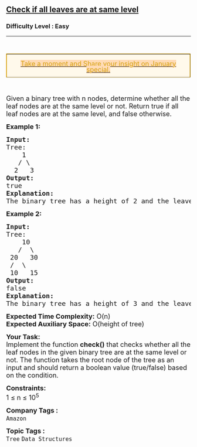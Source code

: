 <h2><a href="https://www.geeksforgeeks.org/problems/leaf-at-same-level/1?page=1&sprint=c013317378d5a128c7ce105c68e23d93&sortBy=submissions">Check if all leaves are at same level</a></h2><h3>Difficulty Level : Easy</h3><hr><div class="problems_problem_content__Xm_eO"><p>&nbsp;</p>
<table style="border-collapse: collapse; width: 99.8274%; background-color: #fff9eb; border-color: #d79f0a; height: 65.1px;" border="1">
<tbody>
<tr style="height: 65.1px;">
<td style="width: 100%; text-align: center; height: 65.1px;">
<p style="margin-bottom: 0cm; line-height: 100%;"><a href="https://forms.gle/6MpVsAEdw2GqZCjE7" target="_blank" rel="noopener"> </a></p>
<p style="margin-bottom: 0cm; line-height: 100%;"><a href="https://forms.gle/6MpVsAEdw2GqZCjE7"><span style="color: #d79f0a;"><span style="font-size: large;"><span style="background: #ffdbb6;">Take a moment and Share your insight on January special.</span></span></span></a></p>
<p style="margin-bottom: 0cm; line-height: 100%;"><a href="https://forms.gle/6MpVsAEdw2GqZCjE7" target="_blank" rel="noopener"></a></p>
</td>
</tr>
</tbody>
</table>
<p>&nbsp;</p>
<p><span style="font-size: 18px;">Given a binary tree with n nodes, determine whether all the leaf nodes are at the same level or not. Return true if all leaf nodes are at the same level, and false otherwise.</span></p>
<p><span style="font-size: 18px;"><strong>Example 1:</strong></span></p>
<pre><span style="font-size: 18px;"><strong>Input:</strong><br>Tree:<br>    1<br>   / \<br>  2   3<br><strong>Output:</strong><br>true<br><strong>Explanation:</strong><br>The binary tree has a height of 2 and the leaves are at the same level.</span></pre>
<p><span style="font-size: 18px;"><strong>Example 2:</strong></span></p>
<pre><span style="font-size: 18px;"><strong>Input:</strong><br>Tree:<br>    10<br>   /  \<br> 20   30<br> /  \<br> 10   15<br><strong>Output:</strong><br>false<br><strong>Explanation:</strong><br>The binary tree has a height of 3 and the leaves are not at the same level.</span></pre>
<p><span style="font-size: 18px;"><strong>Expected Time Complexity:</strong> O(n)<br><strong>Expected Auxiliary Space:</strong> O(height of tree)</span></p>
<p><span style="font-size: 18px;"><strong>Your Task:</strong><br>Implement the function <strong>check()</strong> that checks whether all the leaf nodes in the given binary tree are at the same level or not. The function takes the root node of the tree as an input and should return a boolean value (true/false) based on the condition.</span></p>
<p><span style="font-size: 18px;"><strong>Constraints:</strong><br>1 ≤ n ≤ 10<sup>5</sup></span></p></div><p><span style=font-size:18px><strong>Company Tags : </strong><br><code>Amazon</code>&nbsp;<br><p><span style=font-size:18px><strong>Topic Tags : </strong><br><code>Tree</code>&nbsp;<code>Data Structures</code>&nbsp;